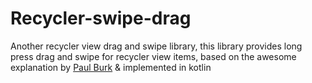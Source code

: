 # Recycler-swipe-drag

Another recycler view drag and swipe library, this library provides long press drag and swipe for recycler view items, based on the awesome explanation by [Paul Burk](https://medium.com/@ipaulpro/drag-and-swipe-with-recyclerview-b9456d2b1aaf) & implemented in kotlin

